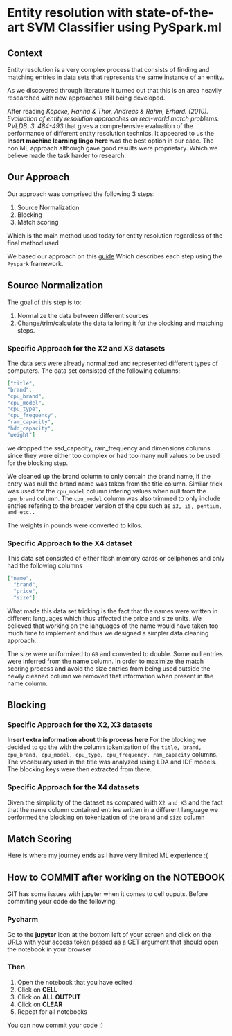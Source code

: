 # Entity resolution with state-of-the-art SVM Classifier using PySpark.ml

## Context
Entity resolution is a very complex process that consists of finding
and matching entries in data sets that represents the same instance of an entity.

As we discovered through literature it turned out that this is an area heavily
researched with new approaches still being developed. 

After reading <cite>Köpcke, Hanna & Thor, Andreas & Rahm, Erhard. (2010). 
Evaluation of entity resolution approaches on real-world match problems. PVLDB. 3. 484-493</cite>
that gives a comprehensive evaluation of the performance of different entity resolution
technics. It appeared to us the **Insert machine learning lingo here** was
the best option in our case. The non ML approach although gave good results
were proprietary. Which we believe made the task harder to research.

## Our Approach
Our approach was comprised the following 3 steps:
1. Source Normalization
2. Blocking
3. Match scoring

Which is the main method used today for entity resolution regardless of the final method used

We based our approach on this [guide](https://towardsdatascience.com/practical-guide-to-entity-resolution-part-1-f7893402ea7e)
Which describes each step using the `Pyspark` framework.

## Source Normalization
The goal of this step is to:
1. Normalize the data between different sources
2. Change/trim/calculate the data tailoring it for the blocking and matching steps.

### Specific Approach for the X2 and X3 datasets
The data sets were already normalized and represented different types of computers.
The data set consisted of the following columns:
```json
["title",
"brand",
"cpu_brand",
"cpu_model",
"cpu_type",
"cpu_frequency",
"ram_capacity",
"hdd_capacity",
"weight"]
```

we dropped the ssd_capacity, ram_frequency and dimensions columns since they were either too complex or had
too many null values to be used for the blocking step.

We cleaned up the brand column to only contain the brand name, if the entry was null the brand
name was taken from the title column. Similar trick was used for the `cpu_model` column infering values when
null from the `cpu_brand` column. The `cpu_model` column was also trimmed to only include entries refering to
the broader version of the cpu such as `i3, i5, pentium, amd etc..`

The weights in pounds were converted to kilos.

### Specific Approach to the X4 dataset
This data set consisted of either flash memory cards or cellphones and only had the following columns
```json
["name",
  "brand",
  "price",
  "size"]
```
What made this data set tricking is the fact that the names were written in different
languages which thus affected the price and size units. We believed that working
on the languages of the name would have taken too much time to implement and thus we designed a simpler data cleaning approach.

The size were uniformized to `GB` and converted to double. Some null entries were inferred from the name column.
In order to maximize the match scoring process and avoid the size entries from being used outside the newly cleaned column
we removed that information when present in the name column.

## Blocking

### Specific Approach for the X2, X3 datasets
**Insert extra information about this process here**
For the blocking we decided to go the with the column tokenization of the 
`title, brand, cpu_brand, cpu_model, cpu_type, cpu_frequency, ram_capacity` columns. The vocabulary used in the title
was analyzed using LDA and IDF models. The blocking keys were then extracted from there.

### Specific Approach for the X4 datasets
Given the simplicity of the dataset as compared with `X2 and X3` and the fact that the name column
contained entries written in a different language we performed the blocking on tokenization of the 
`brand` and `size` column

## Match Scoring
Here is where my journey ends as I have very limited ML experience :(





## How to COMMIT after working on the NOTEBOOK
GIT has some issues with jupyter when it comes to cell ouputs.
Before commiting your code do the following:

### Pycharm
Go to the **jupyter** icon at the bottom left of your screen and click on the URLs with
your access token passed as a GET argument that should open the notebook in your browser

### Then
1. Open the notebook that you have edited 
2. Click on **CELL**
3. Click on **ALL OUTPUT**
4. Click on **CLEAR**
5. Repeat for all notebooks

You can now commit your code :)



